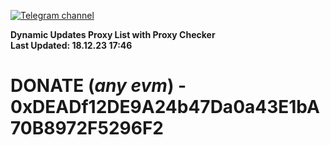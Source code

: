 [![Telegram channel](https://img.shields.io/endpoint?url=https://runkit.io/damiankrawczyk/telegram-badge/branches/master?url=https://t.me/n4z4v0d)](https://t.me/n4z4v0d) 

**Dynamic Updates Proxy List with Proxy Checker**  
**Last Updated: 18.12.23 17:46**

# DONATE (_any evm_) - 0xDEADf12DE9A24b47Da0a43E1bA70B8972F5296F2
